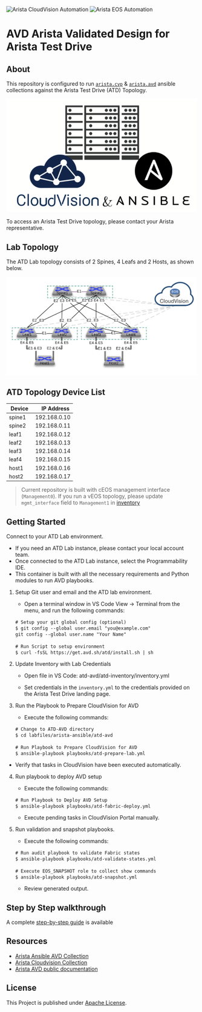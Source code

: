 ![Arista CloudVision Automation](https://img.shields.io/badge/Arista-CVP%20Automation-blue) ![Arista EOS Automation](https://img.shields.io/badge/Arista-EOS%20Automation-blue)

# AVD Arista Validated Design for Arista Test Drive

## About

This repository is configured to run [`arista.cvp`](https://github.com/aristanetworks/ansible-cvp) & [`arista.avd`](https://github.com/aristanetworks/ansible-avd) ansible collections against the Arista Test Drive (ATD) Topology.

<p align="center">
  <img src='docs/imgs/cv_ansible_logo.png' alt='Arista CloudVision and Ansible'/>
</p>

To access an Arista Test Drive topology, please contact your Arista representative.

## Lab Topology

The ATD Lab topology consists of 2 Spines, 4 Leafs and 2 Hosts, as shown below.

<p align="center">
  <img src="docs/imgs/atd-topo.png" alt="ATD Lab Topology" width="600"/>
</p>

## ATD Topology Device List

| Device | IP Address   |
| ------ | ------------ |
| spine1 |192.168.0.10 |
| spine2 |192.168.0.11 |
| leaf1  |192.168.0.12 |
| leaf2  |192.168.0.13 |
| leaf3  |192.168.0.14 |
| leaf4  |192.168.0.15 |
| host1  |192.168.0.16 |
| host2  |192.168.0.17 |

> Current repository is built with cEOS management interface (`Management0`). If you run a vEOS topology, please update `mgmt_interface` field to `Management1` in [inventory](./atd-inventory/group_vars/ATD_LAB.yml)

## Getting Started

Connect to your ATD Lab environment.
- If you need an ATD Lab instance, please contact your local account team.
- Once connected to the ATD Lab instance, select the Programmability IDE.
- This container is built with all the necessary requirements and Python modules to run AVD playbooks.

1. Setup Git user and email and the ATD lab environment.

    - Open a terminal window in VS Code View -> Terminal from the menu, and run the following commands:

    ```shell
    # Setup your git global config (optional)
    $ git config --global user.email "you@example.com"
    git config --global user.name "Your Name"

    # Run Script to setup environment
    $ curl -fsSL https://get.avd.sh/atd/install.sh | sh
    ```

2. Update Inventory with Lab Credentials

    - Open file in VS Code: atd-avd/atd-inventory/inventory.yml

    - Set credentials in the `inventory.yml` to the credentials provided on the Arista Test Drive landing page.


3. Run the Playbook to Prepare CloudVision for AVD

    - Execute the following commands:

    ```shell
    # Change to ATD-AVD directory
    $ cd labfiles/arista-ansible/atd-avd

    # Run Playbook to Prepare CloudVision for AVD
    $ ansible-playbook playbooks/atd-prepare-lab.yml
    ```

 - Verify that tasks in CloudVision have been executed automatically.

4. Run playbook to deploy AVD setup

    - Execute the following commands:

    ```shell
    # Run Playbook to Deploy AVD Setup
    $ ansible-playbook playbooks/atd-fabric-deploy.yml
    ```

    -  Execute pending tasks in CloudVision Portal manually.

5. Run validation and snapshot playbooks.

    - Execute the following commands:

    ```shell
    # Run audit playbook to validate Fabric states
    $ ansible-playbook playbooks/atd-validate-states.yml

    # Execute EOS_SNAPSHOT role to collect show commands
    $ ansible-playbook playbooks/atd-snapshot.yml
    ```

    - Review generated output.

## Step by Step walkthrough

A complete [step-by-step guide](./DEMO.md) is available

## Resources

- [Arista Ansible AVD Collection](https://github.com/aristanetworks/ansible-avd)
- [Arista Cloudvision Collection](https://github.com/aristanetworks/ansible-cvp)
- [Arista AVD public documentation](https://www.avd.sh)

## License

This Project is published under [Apache License]().

